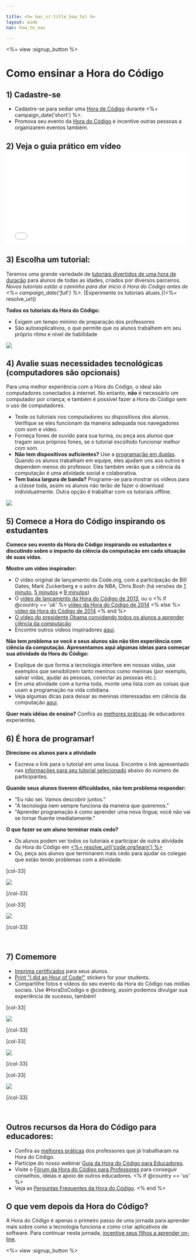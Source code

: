 ```yaml
---

title: <%= hoc_s(:title_how_to) %>
layout: wide
nav: how_to_nav

---
```


<%= view :signup_button %>

# Como ensinar a Hora do Código

## 1) Cadastre-se

  * Cadastre-se para sediar uma [Hora de Código](<%= resolve_url('/') %>) durante <%= campaign_date('short') %>.
  * Promova seu evento da [Hora do Código](<%= resolve_url('/resources') %>) e incentive outras pessoas a organizarem eventos também.

## 2) Veja o guia prático em vídeo <iframe width="500" height="255" src="//www.youtube.com/embed/tQeSke4hIds" frameborder="0" allowfullscreen></iframe>
## 3) Escolha um tutorial:

Teremos uma grande variedade de [tutoriais divertidos de uma hora de duração](<%= resolve_url('https://code.org/learn') %>) para alunos de todas as idades, criados por diversos parceiros. *Novos tutoriais estão a caminho para dar início à Hora do Código antes de <%= campaign_date('full') %>.* [Experimente os tutoriais atuais.](<%=  resolve_url()

**Todos os tutoriais da Hora do Código:**

  * Exigem um tempo mínimo de preparação dos professores
  * São autoexplicativos, o que permite que os alunos trabalhem em seu próprio ritmo e nível de habilidade

[![](/images/tutorials.png)](<%= resolve_url('https://code.org/learn') %>)

## 4) Avalie suas necessidades tecnológicas (computadores são opcionais)

Para uma melhor experiência com a Hora do Código, o ideal são computadores conectados à internet. No entanto, **não** é necessário um computador por criança; e também é possível fazer a Hora do Código sem o uso de computadores.

  * Teste os tutoriais nos computadores ou dispositivos dos alunos. Verifique se eles funcionam da maneira adequada nos navegadores com som e vídeo.
  * Forneça fones de ouvido para sua turma, ou peça aos alunos que tragam seus próprios fones, se o tutorial escolhido funcionar melhor com som.
  * **Não tem dispositivos suficientes?** Use a [programação em duplas](https://www.youtube.com/watch?v=vgkahOzFH2Q). Quando os alunos trabalham em equipe, eles ajudam uns aos outros e dependem menos do professor. Eles também verão que a ciência da computação é uma atividade social e colaborativa.
  * **Tem baixa largura de banda?** Programe-se para mostrar os vídeos para a classe toda, assim os alunos não terão de fazer o download individualmente. Outra opção é trabalhar com os tutoriais offline.

![](/images/group_ipad.jpg)</a>

## 5) Comece a Hora do Código inspirando os estudantes

**Comece seu evento da Hora do Código inspirando os estudantes e discutindo sobre o impacto da ciência da computação em cada situação de suas vidas.**

**Mostre um vídeo inspirador:**

  * O vídeo original de lançamento da Code.org, com a participação de Bill Gates, Mark Zuckerberg e o astro da NBA, Chris Bosh (há versões de [1 minuto](https://www.youtube.com/watch?v=qYZF6oIZtfc), [5 minutos](https://www.youtube.com/watch?v=nKIu9yen5nc) e [9 minutos](https://www.youtube.com/watch?v=dU1xS07N-FA))
  * O [vídeo de lançamento da Hora do Código de 2013](https://www.youtube.com/watch?v=FC5FbmsH4fw), ou o <% if @country == 'uk' %> [vídeo da Hora do Código de 2014](https://www.youtube.com/watch?v=96B5-JGA9EQ) <% else %> [vídeo da Hora do Código de 2014](https://www.youtube.com/watch?v=rH7AjDMz_dc&index=2&list=PLzdnOPI1iJNe1WmdkMG-Ca8cLQpdEAL7Q) <% end %>
  * [O vídeo do presidente Obama convidando todos os alunos a aprender ciência da computação](https://www.youtube.com/watch?v=6XvmhE1J9PY)
  * Encontre outros vídeos inspiradores [aqui](https://www.youtube.com/playlist?list=PLzdnOPI1iJNfpD8i4Sx7U0y2MccnrNZuP).

**Não tem problema se você e seus alunos são não têm experiência com ciência da computação. Apresentamos aqui algumas ideias para começar sua atividade da Hora do Código:**

  * Explique de que forma a tecnologia interfere em nossas vidas, use exemplos que sensibilizem tanto meninos como meninas (por exemplo, salvar vidas, ajudar as pessoas, conectar as pessoas etc.).
  * Em uma atividade com a turma toda, monte uma lista com as coisas que usam a programação na vida cotidiana.
  * Veja algumas dicas para deixar as meninas interessadas em ciência da computação [aqui](<%= resolve_url('https://code.org/girls') %>).

**Quer mais idéias de ensino?** Confira as [melhores práticas](http://www.slideshare.net/TeachCode/hour-of-code-best-practices-for-successful-educators-51273466) de educadores experientes.

## 6) É hora de programar!

**Direcione os alunos para a atividade**

  * Escreva o link para o tutorial em uma lousa. Encontre o link apresentado nas [informações para seu tutorial selecionado](<%= resolve_url('https://code.org/learn') %>) abaixo do número de participantes. 

**Quando seus alunos tiverem dificuldades, não tem problema responder:**

  * "Eu não sei. Vamos descobrir juntos."
  * "A tecnologia nem sempre funciona da maneira que queremos."
  * "Aprender programação é como aprender uma nova língua; você não vai se tornar fluente imediatamente."

**O que fazer se um aluno terminar mais cedo?**

  * Os alunos podem ver todos os tutoriais e participar de outra atividade da Hora do Código em [<%= resolve_url('code.org/learn') %>](<%= resolve_url('https://code.org/learn') %>)
  * Ou, peça aos alunos que terminarem mais cedo para ajudar os colegas que estão tendo problemas com a atividade.

[col-33]

![](/images/highschoolgirls.jpeg)</a>

[/col-33]

[col-33]

![](/images/group_ar.jpg)</a>

[/col-33]

<p style="clear:both">
  &nbsp;
</p>

## 7) Comemore

  * [Imprima certificados](<%= resolve_url('https://code.org/certificates') %>) para seus alunos.
  * [Print "I did an Hour of Code!"](<%= resolve_url('/resources/promote#stickers') %>) stickers for your students.
  * Compartilhe fotos e vídeos do seu evento da Hora do Código nas mídias sociais. Use #HoraDoCodigo e @codeorg, assim podemos divulgar sua experiência de sucesso, também!

[col-33]

![](/images/celebrate2.jpeg)</a>

[/col-33]

[col-33]

![](/images/highlight-certificates.jpg)</a>

[/col-33]

[col-33]

![](/images/boy-certificate.jpg)</a>

[/col-33]

<p style="clear:both">
  &nbsp;
</p>

## Outros recursos da Hora do Código para educadores:

  * Confira as [melhores práticas](http://www.slideshare.net/TeachCode/hour-of-code-best-practices-for-successful-educators-51273466) dos professores que já trabalharam na Hora do Código. 
  * Participe do nosso webinar [Guia da Hora do Código para Educadores](http://www.eventbrite.com/e/an-educators-guide-to-the-hour-of-code-tickets-17987415845).
  * Visite o [Fórum da Hora do Código para Professores](http://forum.code.org/c/plc/hour-of-code) para conseguir conselhos, ideias e apoio de outros educadores. <% if @country == 'us' %>
  * Veja as [Perguntas Frequentes da Hora do Código](https://support.code.org/hc/en-us/categories/200147083-Hour-of-Code). <% end %>

## O que vem depois da Hora do Código?

A Hora do Código é apenas o primeiro passo de uma jornada para aprender mais sobre como a tecnologia funciona e como criar aplicativos de software. Para continuar nesta jornada, [incentive seus filhos a aprender on-line](<%= resolve_url('https://code.org/learn/beyond') %>).

<%= view :signup_button %>